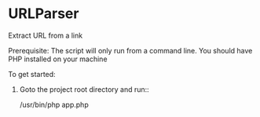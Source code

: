 # URLParser
Extract URL from a link

Prerequisite:
The script will only run from a command line. You should have PHP installed on your machine

To get started:
1. Goto the project root directory and run::

     /usr/bin/php app.php

